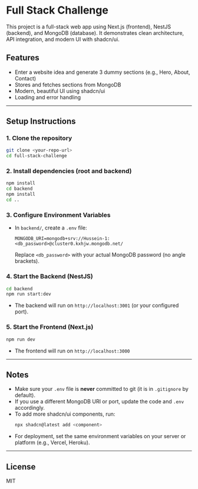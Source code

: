 # Full Stack Challenge

This project is a full-stack web app using Next.js (frontend), NestJS (backend), and MongoDB (database). It demonstrates clean architecture, API integration, and modern UI with shadcn/ui.

## Features

- Enter a website idea and generate 3 dummy sections (e.g., Hero, About, Contact)
- Stores and fetches sections from MongoDB
- Modern, beautiful UI using shadcn/ui
- Loading and error handling

---

## Setup Instructions

### 1. Clone the repository

```bash
git clone <your-repo-url>
cd full-stack-challenge
```

### 2. Install dependencies (root and backend)

```bash
npm install
cd backend
npm install
cd ..
```

### 3. Configure Environment Variables

- In `backend/`, create a `.env` file:
  ```
  MONGODB_URI=mongodb+srv://Hussein-1:<db_password>@cluster0.kxhjw.mongodb.net/
  ```
  Replace `<db_password>` with your actual MongoDB password (no angle brackets).

### 4. Start the Backend (NestJS)

```bash
cd backend
npm run start:dev
```

- The backend will run on `http://localhost:3001` (or your configured port).

### 5. Start the Frontend (Next.js)

```bash
npm run dev
```

- The frontend will run on `http://localhost:3000`

---

## Notes

- Make sure your `.env` file is **never** committed to git (it is in `.gitignore` by default).
- If you use a different MongoDB URI or port, update the code and `.env` accordingly.
- To add more shadcn/ui components, run:
  ```bash
  npx shadcn@latest add <component>
  ```
- For deployment, set the same environment variables on your server or platform (e.g., Vercel, Heroku).

---

## License

MIT

